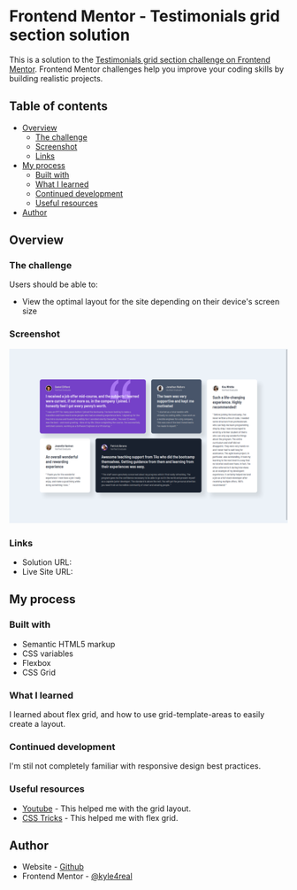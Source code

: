 # Frontend Mentor - Testimonials grid section solution

This is a solution to the [Testimonials grid section challenge on Frontend Mentor](https://www.frontendmentor.io/challenges/testimonials-grid-section-Nnw6J7Un7). Frontend Mentor challenges help you improve your coding skills by building realistic projects.

## Table of contents

-   [Overview](#overview)
    -   [The challenge](#the-challenge)
    -   [Screenshot](#screenshot)
    -   [Links](#links)
-   [My process](#my-process)
    -   [Built with](#built-with)
    -   [What I learned](#what-i-learned)
    -   [Continued development](#continued-development)
    -   [Useful resources](#useful-resources)
-   [Author](#author)

## Overview

### The challenge

Users should be able to:

-   View the optimal layout for the site depending on their device's screen size

### Screenshot

![Desktop](./images/finished-desktop.png)

### Links

-   Solution URL: [](https://github.com/kyle4real/Testimonials-Grid-Section.git)
-   Live Site URL: [](https://kyle4real.github.io/Testimonials-Grid-Section/)

## My process

### Built with

-   Semantic HTML5 markup
-   CSS variables
-   Flexbox
-   CSS Grid

### What I learned

I learned about flex grid, and how to use grid-template-areas to easily create a layout.

### Continued development

I'm stil not completely familiar with responsive design best practices.

### Useful resources

-   [Youtube](https://www.youtube.com/watch?v=68O6eOGAGqA&ab_channel=AngelaDelise) - This helped me with the grid layout.
-   [CSS Tricks](https://css-tricks.com/snippets/css/a-guide-to-flexbox/) - This helped me with flex grid.

## Author

-   Website - [Github](https://github.com/kyle4real)
-   Frontend Mentor - [@kyle4real](https://www.frontendmentor.io/profile/kyle4real)
